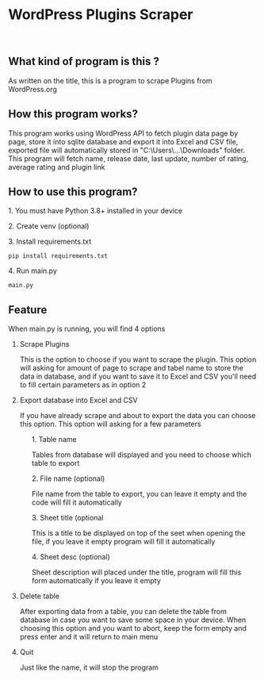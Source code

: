 # WordPress Plugins Scraper

<br>

## What kind of program is this ?
<p> As written on the title, this is a program to scrape Plugins from WordPress.org</p>

## How this program works?
<p> This program works using WordPress API to fetch plugin data page by page, store it into sqlite database and export it into Excel and CSV file, exported file will automatically stored in "C:\Users\...\Downloads" folder. 
This program will fetch name, release date, last update, number of rating, average rating and plugin link</p>

## How to use this program?

<p>1. You must have Python 3.8+ installed in your device</p>
<p>2. Create venv (optional)</p>
<p>3. Install requirements.txt</p>

```
pip install requirements.txt
```
<p>4. Run main.py</p>

```
main.py
```

## Feature
<p> When main.py is running, you will find 4 options </p>

<ol>
<li> Scrape Plugins</li>
<p> This is the option to choose if you want to scrape the plugin. This option will asking for amount of page to scrape and tabel name to store the data in database, 
  and if you want to save it to Excel and CSV you'll need to fill certain parameters as in option 2</p>
  
<li> Export database into Excel and CSV</li>
<p> If you have already scrape and about to export the data you can choose this option. This option will asking for a few parameters</p>
<ol>
   1. Table name
  <p> Tables from database will displayed and you need to choose which table to export</p>
   2. File name (optional)
  <p> File name from the table to export, you can leave it empty and the code will fill it automatically</p>
   3. Sheet title (optional
  <p> This is a title to be displayed on top of the seet when opening the file, if you leave it empty program will fill it automatically</p>
   4. Sheet desc (optional)
  <p> Sheet description will placed under the title, program will fill this form automatically if you leave it empty</p>
</ol>

<li> Delete table</li>
<p> After exporting data from a table, you can delete the table from database in case you want to save some space in your device. 
  When choosing this option and you want to abort, keep the form empty and press enter and it will return to main menu </p>

<li> Quit</li>
<p> Just like the name, it will stop the program</p>
</ol>
